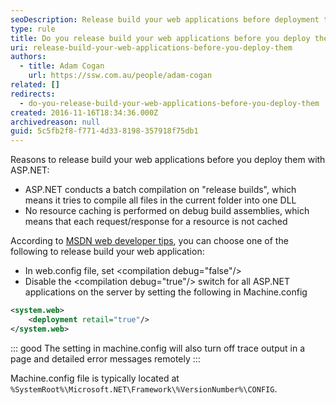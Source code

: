 ```yaml
---
seoDescription: Release build your web applications before deployment to optimize performance and security with ASP.NET by compiling all files into one DLL and disabling resource caching.
type: rule
title: Do you release build your web applications before you deploy them?
uri: release-build-your-web-applications-before-you-deploy-them
authors:
  - title: Adam Cogan
    url: https://ssw.com.au/people/adam-cogan
related: []
redirects:
  - do-you-release-build-your-web-applications-before-you-deploy-them
created: 2016-11-16T18:34:36.000Z
archivedreason: null
guid: 5c5fb2f8-f771-4d33-8198-357918f75db1
---
```


Reasons to release build your web applications before you deploy them with ASP.NET:

- ASP.NET conducts a batch compilation on "release builds", which means it tries to compile all files in the current folder into one DLL
- No resource caching is performed on debug build assemblies, which means that each request/response for a resource is not cached

According to [MSDN web developer tips](https://blogs.msdn.microsoft.com), you can choose one of the following to release build your web application:

- In web.config file, set &lt;compilation debug="false"/&gt;
- Disable the &lt;compilation debug="true"/&gt; switch for all ASP.NET applications on the server by setting the following in Machine.config

<!--endintro-->

```xml
<system.web>
    <deployment retail="true"/>
</system.web>
```

::: good
The setting in machine.config will also turn off trace output in a page and detailed error messages remotely
:::

Machine.config file is typically located at `%SystemRoot%\Microsoft.NET\Framework\%VersionNumber%\CONFIG`.
